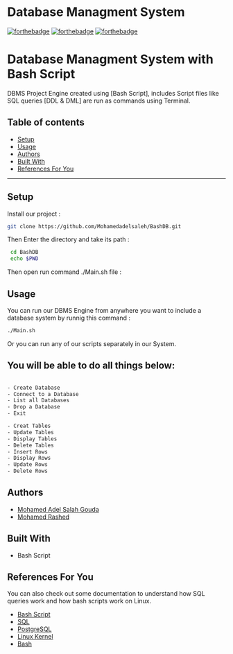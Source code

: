 # Database Managment System
[![forthebadge](https://forthebadge.com/images/badges/built-with-love.svg)](https://forthebadge.com)
[![forthebadge](https://forthebadge.com/images/badges/built-by-developers.svg)](https://forthebadge.com)
[![forthebadge](https://forthebadge.com/images/badges/uses-git.svg)](https://forthebadge.com)

# Database Managment System with Bash Script
DBMS Project Engine created using [Bash Script], includes Script files like SQL queries [DDL & DML] are run as commands using Terminal.

## Table of contents
* [Setup](#setup)
* [Usage](#usage)
* [Authors](#authors)
* [Built With](#built-with)
* [References For You](#references-for-You)
***

## Setup

Install our project :

```bash
git clone https://github.com/Mohamedadelsaleh/BashDB.git
```
Then Enter the directory and take its path :

```bash
 cd BashDB
 echo $PWD   
```
Then open run command ./Main.sh file :

## Usage
You can run our DBMS Engine from anywhere you want to include a database system by runnig this command :
```bash
./Main.sh
```
Or you can run any of our scripts separately in our System.

## You will be able to do all things below:

```bash

- Create Database
- Connect to a Database
- List all Databases
- Drop a Database
- Exit

- Creat Tables
- Update Tables
- Display Tables
- Delete Tables
- Insert Rows
- Display Rows
- Update Rows
- Delete Rows
```
## Authors

* [Mohamed Adel Salah Gouda](https://github.com/Mohamedadelsaleh)
* [Mohamed Rashed](https://github.com/mhmadrashd) 

## Built With
* Bash Script

## References For You
You can also check out some documentation to understand how SQL queries work and how bash scripts work on Linux.
- [Bash Script](https://devhints.io/bash)
- [SQL](https://www.w3schools.com/sql/)
- [PostgreSQL](https://www.postgresql.org/docs/)
- [Linux Kernel](https://www.kernel.org/doc/html/latest/)
- [Bash](https://devdocs.io/bash/)

